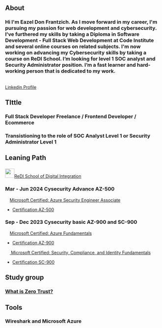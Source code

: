 

## About 
### Hi I'm Eazel Don Frantzich. As I move forward in my career, I'm pursuing my passion for web development and cybersecurity. I’ve furthered my skills by taking a Diploma in Software Development - Full Stack Web Development at Code Institute and several online courses on related subjects. I'm now working on advancing my Cybersecurity skills by taking a course on ReDI School. I’m looking for level 1 SOC analyst and Security Administrator position. I’m a fast learner and hard-working person that is dedicated to my work.
<br>
<a href="https://www.linkedin.com/in/eazel-don-frantzich/">Linkedin Profile</a>

## TIttle
### Full Stack Developer Freelance / Frontend Developer / Ecommerce 
### Transistioning to the role of SOC Analyst Level 1 or Security Administrator Level 1

## Leaning Path
### 
<img width="30" src="https://i.imgur.com/DQGvQpe.png"><a href="https://www.linkedin.com/school/redi-school-of-digital-integration/posts/?feedView=all">ReDI School of Digital Integration</a></img> 

### Mar - Jun 2024 Cysecurity Advance AZ-500
<img width="15" src="https://i.imgur.com/7ATok04.png"><a href="https://learn.microsoft.com/en-us/credentials/certifications/azure-security-engineer/?practice-assessment-type=certification">Microsoft Certified: Azure Security Engineer Associate</a> </img> 
<br>
- <a href="https://learn.microsoft.com/en-gb/users/eazel-1101/credentials/663189b97cfe34e5?ref=https%3A%2F%2Fwww.linkedin.com%2F">Certification AZ-500</a>
### Sep - Dec 2023 Cysecurity basic AZ-900 and SC-900
<img width="15" src="https://i.imgur.com/7ATok04.png"><a href="https://learn.microsoft.com/en-us/credentials/certifications/azure-fundamentals/?practice-assessment-type=certification">Microsoft Certified: Azure Fundamentals</a></img> 
<br>
- <a href="https://learn.microsoft.com/en-us/users/eazel-1101/credentials/ff61854784785177?ref=https%3A%2F%2Fwww.linkedin.com%2F">Certification AZ-900</a>

<img width="15" src="https://i.imgur.com/7ATok04.png"><a href="https://learn.microsoft.com/en-us/credentials/certifications/security-compliance-and-identity-fundamentals/?practice-assessment-type=certification"> Microsoft Certified: Security, Compliance, and Identity Fundamentals</a></img>
<br>

- <a href="https://learn.microsoft.com/en-gb/users/eazel-1101/credentials/662a76867f40a136?ref=https%3A%2F%2Fwww.linkedin.com%2F">Certification SC-900</a>

## Study group
### <a href="https://learn.microsoft.com/en-us/security/zero-trust/zero-trust-overview">What is Zero Trust?</a>

## Tools
### Wireshark and Microsoft Azure


